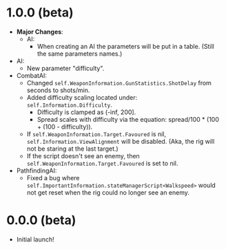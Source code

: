 # 1.0.0 (beta)
- **Major Changes**:
  - AI:
    - When creating an AI the parameters will be put in a table. (Still the same parameters names.)
- AI:
  - New parameter "difficulty".
- CombatAI:
  - Changed `self.WeaponInformation.GunStatistics.ShotDelay` from seconds to shots/min.
  - Added difficulty scaling located under: `self.Information.Difficulty`.
    - Difficulty is clamped as (-inf, 200].
    - Spread scales with difficulty via the equation: spread/100 * (100 + (100 - difficulty)).
  - If `self.WeaponInformation.Target.Favoured` is nil, `self.Information.ViewAlignment` will be disabled. (Aka, the rig will not be staring at the last target.)
  - If the script doesn't see an enemy, then `self.WeaponInformation.Target.Favoured` is set to nil.
- PathfindingAI:
  - Fixed a bug where `self.ImportantInformation.stateManagerScript<Walkspeed>` would not get reset when the rig could no longer see an enemy.
# 0.0.0 (beta)
- Initial launch!
